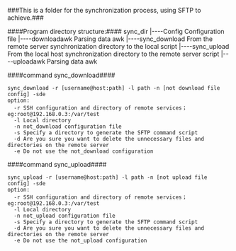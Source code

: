 ###This is a folder for the synchronization process, using SFTP to achieve.###

####Program directory structure:####
	sync_dir
	|----Config        Configuration file
	|----downloadawk   Parsing data awk
	|----sync_download From the remote server synchronization directory to the local script
	|----sync_upload   From the local host synchronization directory to the remote server script
	|----uploadawk     Parsing data awk

####command sync_download####

  	sync_download -r [username@host:path] -l path -n [not download file config] -sde
	option:
	  -r SSH configuration and directory of remote services；eg:root@192.168.0.3:/var/test
	  -l Local directory
	  -n not_download configuration file
	  -s Specify a directory to generate the SFTP command script
	  -d Are you sure you want to delete the unnecessary files and directories on the remote server
	  -e Do not use the not_download configuration

####command sync_upload####

	sync_upload -r [username@host:path] -l path -n [not upload file config] -sde
	option:
	  -r SSH configuration and directory of remote services；eg:root@192.168.0.3:/var/test
	  -l Local directory
	  -n not_upload configuration file
	  -s Specify a directory to generate the SFTP command script
	  -d Are you sure you want to delete the unnecessary files and directories on the remote server
	  -e Do not use the not_upload configuration


